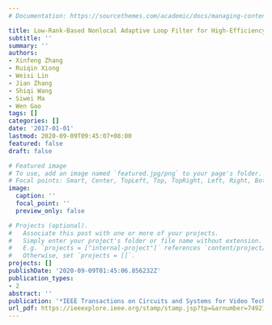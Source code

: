 ```yaml
---
# Documentation: https://sourcethemes.com/academic/docs/managing-content/

title: Low-Rank-Based Nonlocal Adaptive Loop Filter for High-Efficiency Video Compression
subtitle: ''
summary: ''
authors:
- Xinfeng Zhang
- Ruiqin Xiong
- Weisi Lin
- Jian Zhang
- Shiqi Wang
- Siwei Ma
- Wen Gao
tags: []
categories: []
date: '2017-01-01'
lastmod: 2020-09-09T09:45:07+08:00
featured: false
draft: false

# Featured image
# To use, add an image named `featured.jpg/png` to your page's folder.
# Focal points: Smart, Center, TopLeft, Top, TopRight, Left, Right, BottomLeft, Bottom, BottomRight.
image:
  caption: ''
  focal_point: ''
  preview_only: false

# Projects (optional).
#   Associate this post with one or more of your projects.
#   Simply enter your project's folder or file name without extension.
#   E.g. `projects = ["internal-project"]` references `content/project/deep-learning/index.md`.
#   Otherwise, set `projects = []`.
projects: []
publishDate: '2020-09-09T01:45:06.856232Z'
publication_types:
- 2
abstract: ''
publication: '*IEEE Transactions on Circuits and Systems for Video Technology (TCSVT)*'
url_pdf: https://ieeexplore.ieee.org/stamp/stamp.jsp?tp=&arnumber=7492175
---
```

